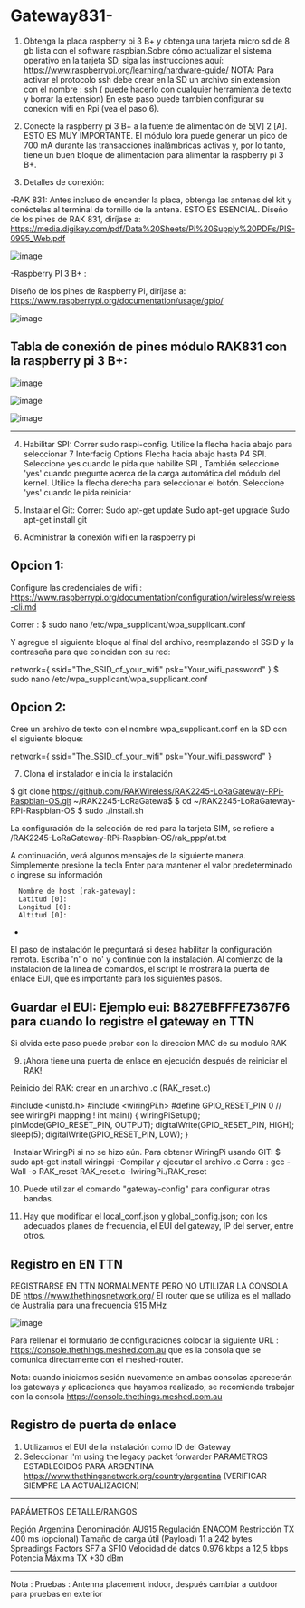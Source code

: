 # Gateway831-

1) Obtenga la placa raspberry pi 3 B+ y obtenga una tarjeta micro sd de 8 gb lista con el software raspbian.Sobre cómo actualizar el sistema operativo en la tarjeta SD, siga las instrucciones aquí: https://www.raspberrypi.org/learning/hardware-guide/
NOTA: Para activar el protocolo ssh debe crear en la SD un archivo sin extension con el nombre : ssh ( puede hacerlo con cualquier herramienta de texto y borrar la extension)
En este paso puede tambien configurar su conexion wifi en Rpi (vea el paso 6). 

2) Conecte la raspberry pi 3 B+ a la fuente de alimentación de 5[V] 2 [A]. ESTO ES MUY IMPORTANTE. El módulo lora puede generar un pico de 700 mA durante las transacciones inalámbricas activas y, por lo tanto, tiene un buen bloque de alimentación para alimentar la raspberry pi 3 B+.

3) Detalles de conexión: 

-RAK 831: 
 Antes incluso de encender la placa, obtenga las antenas del  kit y conéctelas al terminal de tornillo de la antena. ESTO ES ESENCIAL.
Diseño de los pines de RAK 831, diríjase a: https://media.digikey.com/pdf/Data%20Sheets/Pi%20Supply%20PDFs/PIS-0995_Web.pdf

![image](https://user-images.githubusercontent.com/72763026/108891115-154d0480-75ed-11eb-9809-ea56c1b8425e.png)


-Raspberry PI 3 B+ :

Diseño de los pines de Raspberry Pi, diríjase a: https://www.raspberrypi.org/documentation/usage/gpio/

![image](https://user-images.githubusercontent.com/72763026/108891467-82f93080-75ed-11eb-965b-7c67c57a16a0.png)


Tabla de conexión de pines módulo RAK831 con la raspberry pi 3 B+:
-----------------------------------
![image](https://user-images.githubusercontent.com/72763026/108892388-9062ea80-75ee-11eb-9d23-d310e35e74df.png)


![image](https://user-images.githubusercontent.com/72763026/108892996-52b29180-75ef-11eb-8158-b24e89a6f35e.png)


![image](https://user-images.githubusercontent.com/72763026/108893277-a9b86680-75ef-11eb-87ed-e626f51c12bc.png)





--------------------------------------------------------------------

4) Habilitar SPI:
Correr  sudo raspi-config.
Utilice la flecha hacia abajo para seleccionar 7 Interfacig  Options
Flecha hacia abajo hasta P4 SPI.
Seleccione yes cuando le pida que habilite SPI ,
También seleccione 'yes' cuando pregunte acerca de la carga automática del módulo del kernel.
Utilice la flecha derecha para seleccionar el <Finish> botón.
Seleccione 'yes' cuando le pida reiniciar


5)  Instalar el Git: 
Correr: 
Sudo apt-get update
Sudo apt-get upgrade
Sudo apt-get install git


6) Administrar la conexión wifi en la raspberry pi

Opcion 1:
-

Configure las credenciales de wifi : https://www.raspberrypi.org/documentation/configuration/wireless/wireless-cli.md

Correr : 
 $ sudo nano /etc/wpa_supplicant/wpa_supplicant.conf 
 
Y agregue el siguiente bloque al final del archivo, reemplazando el SSID y la contraseña para que coincidan con su red:

network={
ssid="The_SSID_of_your_wifi"
psk="Your_wifi_password"
}
$ sudo nano /etc/wpa_supplicant/wpa_supplicant.conf 
 
Opcion 2:
-
Cree un archivo de texto con el nombre  wpa_supplicant.conf  en la SD con el siguiente bloque: 

network={
ssid="The_SSID_of_your_wifi"
psk="Your_wifi_password"
}
 
7) Clona el instalador e inicia la instalación 

$ git clone https://github.com/RAKWireless/RAK2245-LoRaGateway-RPi-Raspbian-OS.git ~/RAK2245-LoRaGatewa$
$ cd ~/RAK2245-LoRaGateway-RPi-Raspbian-OS
$ sudo ./install.sh



La configuración de la selección de red para la tarjeta SIM, se refiere a /RAK2245-LoRaGateway-RPi-Raspbian-OS/rak_ppp/at.txt

 A continuación, verá algunos mensajes de la siguiente manera. Simplemente presione la tecla Enter para mantener el valor predeterminado o ingrese su información
 
      Nombre de host [rak-gateway]:
      Latitud [0]:
      Longitud [0]:
      Altitud [0]:
 

-
 El paso de instalación le preguntará si desea habilitar la configuración remota. Escriba 'n' o 'no' y continúe con la instalación. Al comienzo de la instalación de la línea de comandos, el script le mostrará la puerta de enlace EUI, que es importante para los siguientes pasos.

Guardar el EUI: Ejemplo eui: B827EBFFFE7367F6 para cuando lo registre el gateway en TTN
-
Si olvida este paso puede probar con la direccion MAC de su modulo RAK

9)  ¡Ahora tiene una puerta de enlace en ejecución después de reiniciar el RAK!

Reinicio del RAK: 
crear en un archivo .c    (RAK_reset.c)

#include <unistd.h>
#include <wiringPi.h>
#define GPIO_RESET_PIN 0 // see wiringPi mapping !
int main() {
wiringPiSetup();
pinMode(GPIO_RESET_PIN, OUTPUT);
digitalWrite(GPIO_RESET_PIN, HIGH);
sleep(5);
digitalWrite(GPIO_RESET_PIN, LOW);
}

 -Instalar WiringPi si no se hizo aún.
 Para obtener WiringPi usando GIT:
 $ sudo apt-get install wiringpi
 -Compilar y ejecutar el archivo .c
Corra :
gcc -Wall -o RAK_reset RAK_reset.c -lwiringPi./RAK_reset
 
10)  Puede utilizar el comando "gateway-config" para configurar otras bandas.


11) Hay que modificar el local_conf.json y global_config.json; con los adecuados planes de
frecuencia, el EUI del gateway, IP del server, entre otros. 


Registro en EN TTN 
------------------
REGISTRARSE EN TTN NORMALMENTE PERO NO UTILIZAR LA CONSOLA DE https://www.thethingsnetwork.org/ 
El  router que se utiliza es el  mallado  de Australia para una frecuencia  915 MHz 

![image](https://user-images.githubusercontent.com/72763026/108894187-c012f200-75f0-11eb-8ed8-34e80a2ebd9e.png)

Para rellenar  el formulario de configuraciones  colocar la siguiente URL :  https://console.thethings.meshed.com.au que es la consola que se comunica directamente con el meshed-router. 

Nota: cuando iniciamos sesión nuevamente en ambas consolas aparecerán los gateways y aplicaciones que hayamos realizado; se recomienda trabajar con la consola https://console.thethings.meshed.com.au

Registro de puerta de enlace
-

1) Utilizamos el EUI de la instalación como ID del Gateway 
2) Seleccionar 
              I'm using the legacy packet forwarder
PARAMETROS ESTABLECIDOS PARA ARGENTINA https://www.thethingsnetwork.org/country/argentina (VERIFICAR SIEMPRE LA ACTUALIZACION)

------------------------------------------------------------------------------------- 
PARÁMETROS                                                DETALLE/RANGOS  


Región                                                   Argentina 
Denominación                                             AU915
Regulación                                               ENACOM
Restricción  TX                                          400 ms (opcional) 
Tamaño de carga útil (Payload)                           11 a 242 bytes 
Spreadings Factors                                       SF7 a SF10
Velocidad de datos                                       0.976 kbps a 12,5 kbps 
Potencia Máxima TX                                       +30 dBm

---------------------------------------------------------------------------------------

Nota : Pruebas : Antenna placement indoor, después cambiar a outdoor para pruebas en exterior  





      
 
                 












